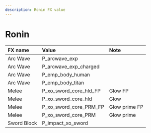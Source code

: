 ```yaml
---
description: Ronin FX value
---
```


# Ronin

| FX name | Value | Note |
| :--- | :--- | :--- |
| Arc Wave | P\_arcwave\_exp |  |
| Arc Wave | P\_arcwave\_exp\_charged |  |
| Arc Wave | P\_emp\_body\_human |  |
| Arc Wave | P\_emp\_body\_titan |  |
| Melee | P\_xo\_sword\_core\_hld\_FP | Glow FP |
| Melee | P\_xo\_sword\_core\_hld | Glow |
| Melee | P\_xo\_sword\_core\_PRM\_FP | Glow prime FP |
| Melee | P\_xo\_sword\_core\_PRM | Glow prime |
| Sword Block | P\_impact\_xo\_sword |  |

